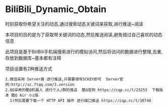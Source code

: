 # BiliBili_Dynamic_Obtain
时刻获取你希望关注的动态,通过搜索动态关键词来获取,进行推送~阅读

本项目的目的是为了获取带关键词的动态,然后推送阅读,避免错过自己喜欢的动态信息

此项目是基于BiliBili手机端搜索进行的模拟访问,然后将访问的数据进行整理,去重,存放到数据库~基本都有注释

项目设置有2种推送方式

    1.微信采用 Server酱 进行推送,只需要填写SCKEY即可  Server官网:http://sc.ftqq.com/3.version
    2.QQ采用的酷Q机器人 进行个人/群的推送  酷Q官网 https://cqp.cc/t/23253  下载版本 酷Q Air 小i版
      1)然后需要下载一个 HTTP API 插件 进行端口推送 https://cqp.cc/t/30748
